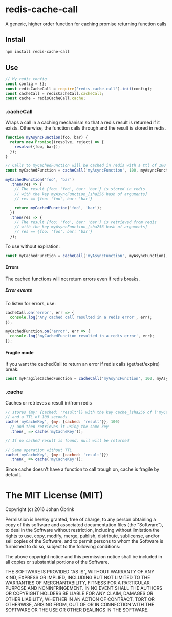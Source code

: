 # redis-cache-call
A generic, higher order function for caching promise returning function calls

## Install
```bash
npm install redis-cache-call
```

## Use
```javascript
// My redis config
const config = {};
const redisCacheCall = require('redis-cache-call').init(config);
const cacheCall = redisCacheCall.cacheCall;
const cache = redisCacheCall.cache;
```

### .cacheCall
Wraps a call in a caching mechanism so that a redis result is returned if it exists. Otherwise, the function calls through and the result is stored in redis.

```javascript
function myAsyncFunction(foo, bar) {
  return new Promise((resolve, reject) => {
    resolve({foo, bar});
  });
}

// Calls to myCachedFunction will be cached in redis with a ttl of 100 seconds
const myCachedFunction = cacheCall('myAsyncFunction', 100, myAsyncFunction);

myCachedFunction('foo', 'bar')
  .then(res => {
    // The result {foo: 'foo', bar: 'bar'} is stored in redis
    // with the key myAsyncFunction_[sha256 hash of arguments]
    // res == {foo: 'foo', bar: 'bar'}

    return myCachedFunction('foo', 'bar');
  })
  .then(res => {
    // The result {foo: 'foo', bar: 'bar'} is retrieved from redis
    // with the key myAsyncFunction_[sha256 hash of arguments]
    // res == {foo: 'foo', bar: 'bar'}
  });
```

To use without expiration:
```javascript
const myCachedFunction = cacheCall('myAsyncFunction', myAsyncFunction);
```

#### Errors
The cached functions will not return errors even if redis breaks.

##### Error events
To listen for errors, use:
```javascript
cacheCall.on('error', err => {
  console.log('Any cached call resulted in a redis error', err);
});

myCachedFunction.on('error', err => {
  console.log('myCachedFunction resulted in a redis error', err);
});
```

#### Fragile mode
If you want the cachedCall to return an error if redis calls
(get/set/expire) break:
```javascript
const myFragileCachedFunction = cacheCall('myAsyncFunction', 100, myAsyncFunction, true);
```

### .cache
Caches or retrieves a result in/from redis

```javascript
// stores {my: {cached: 'result'}} with the key cache_[sha256 of ['myCacheKey']]
// and a TTL of 100 seconds
cache('myCacheKey', {my: {cached: 'result'}}, 100)
  // and then retrieves it using the same key
  .then(_ => cache('myCacheKey'));

// If no cached result is found, null will be returned

// Same operation without TTL
cache('myCacheKey', {my: {cached: 'result'}})
  .then(_ => cache('myCacheKey'));
```

Since cache doesn't have a function to call trough on, cache is fragile by default.

# The MIT License (MIT)

Copyright (c) 2016 Johan Öbrink

Permission is hereby granted, free of charge, to any person obtaining a copy
of this software and associated documentation files (the "Software"), to deal
in the Software without restriction, including without limitation the rights
to use, copy, modify, merge, publish, distribute, sublicense, and/or sell
copies of the Software, and to permit persons to whom the Software is
furnished to do so, subject to the following conditions:

The above copyright notice and this permission notice shall be included in all
copies or substantial portions of the Software.

THE SOFTWARE IS PROVIDED "AS IS", WITHOUT WARRANTY OF ANY KIND, EXPRESS OR
IMPLIED, INCLUDING BUT NOT LIMITED TO THE WARRANTIES OF MERCHANTABILITY,
FITNESS FOR A PARTICULAR PURPOSE AND NONINFRINGEMENT. IN NO EVENT SHALL THE
AUTHORS OR COPYRIGHT HOLDERS BE LIABLE FOR ANY CLAIM, DAMAGES OR OTHER
LIABILITY, WHETHER IN AN ACTION OF CONTRACT, TORT OR OTHERWISE, ARISING FROM,
OUT OF OR IN CONNECTION WITH THE SOFTWARE OR THE USE OR OTHER DEALINGS IN THE
SOFTWARE.
